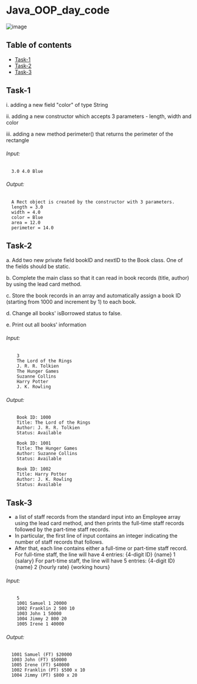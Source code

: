 # Java_OOP_day_code
![image](https://user-images.githubusercontent.com/78548649/199979599-626150fb-173c-4f03-b76b-9e41f4979fee.png)


## Table of contents
* [Task-1](#task-1)
* [Task-2](#task-2)
* [Task-3](#task-3)


## Task-1

i. adding a new field "color" of type String

ii. adding a new constructor which accepts 3 parameters - length, width and color

iii. adding a new method perimeter() that returns the perimeter of the rectangle

###### Input:
      3.0 4.0 Blue

###### Output:
      A Rect object is created by the constructor with 3 parameters.
      length = 3.0
      width = 4.0
      color = Blue
      area = 12.0
      perimeter = 14.0


## Task-2

a. Add two new private field bookID and nextID to the Book class. One of the fields should be static.

b. Complete the main class so that it can read in book records (title, author) by using the lead card method.

c. Store the book records in an array and automatically assign a book ID (starting from 1000 and increment by 1) to each book.

d. Change all books' isBorrowed status to false.

e. Print out all books' information

###### Input:
        3
        The Lord of the Rings
        J. R. R. Tolkien
        The Hunger Games
        Suzanne Collins
        Harry Potter
        J. K. Rowling

###### Output:
        Book ID: 1000
        Title: The Lord of the Rings
        Author: J. R. R. Tolkien
        Status: Available

        Book ID: 1001
        Title: The Hunger Games
        Author: Suzanne Collins
        Status: Available

        Book ID: 1002
        Title: Harry Potter
        Author: J. K. Rowling
        Status: Available
        
        
 ## Task-3
 * a list of staff records from the standard input into an Employee array using the lead card method, and then prints the full-time staff records followed by the part-time staff records.
 * In particular, the first line of input contains an integer indicating the number of staff records that follows.
 * After that, each line contains either a full-time or part-time staff record.
      For full-time staff, the line will have 4 entries: {4-digit ID} {name} 1 {salary}
      For part-time staff, the line will have 5 entries: {4-digit ID} {name} 2 {hourly rate} {working hours}

###### Input:
        5
        1001 Samuel 1 20000
        1002 Franklin 2 500 10
        1003 John 1 50000
        1004 Jimmy 2 800 20
        1005 Irene 1 40000

###### Output:
      1001 Samuel (FT) $20000
      1003 John (FT) $50000
      1005 Irene (FT) $40000
      1002 Franklin (PT) $500 x 10
      1004 Jimmy (PT) $800 x 20


